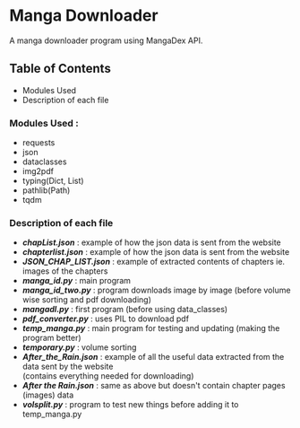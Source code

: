 # Manga Downloader

A manga downloader program using MangaDex API.

## Table of Contents
- Modules Used
- Description of each file

### Modules Used :
- requests
- json
- dataclasses
- img2pdf
- typing(Dict, List)
- pathlib(Path)
- tqdm

### Description of each file
- ***chapList.json*** : example of how the json data is sent from the website
- ***chapterlist.json*** : example of how the json data is sent from the website
- ***JSON_CHAP_LIST.json*** : example of extracted contents of chapters ie. images of the chapters
- ***manga_id.py*** : main program
- ***manga_id_two.py*** : program downloads image by image (before volume wise sorting and pdf downloading)
- ***mangadl.py*** : first program (before using data_classes)
- ***pdf_converter.py*** : uses PIL to download pdf
- ***temp_manga.py*** : main program for testing and updating (making the program better)
- ***temporary.py*** : volume sorting
- ***After_the_Rain.json*** : example of all the useful data extracted from the data sent by the website  
  (contains everything needed for downloading)
- ***After the Rain.json*** : same as above but doesn't contain chapter pages (images) data
- ***volsplit.py*** : program to test new things before adding it to temp_manga.py